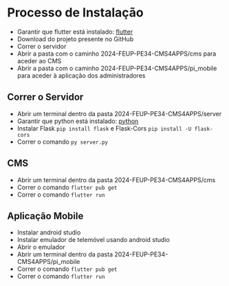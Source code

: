 # Processo de Instalação

- Garantir que flutter está instalado: [flutter](https://docs.flutter.dev/get-started/install)
- Download do projeto presente no GitHub
- Correr o servidor
- Abrir a pasta com o caminho 2024-FEUP-PE34-CMS4APPS/cms para aceder ao CMS
- Abrir a pasta com o caminho 2024-FEUP-PE34-CMS4APPS/pi_mobile para aceder à aplicação dos administradores

## Correr o Servidor
- Abrir um terminal dentro da pasta 2024-FEUP-PE34-CMS4APPS/server
- Garantir que python está instalado: [python](https://www.python.org/downloads/)
- Instalar Flask `pip install flask` e Flask-Cors `pip install -U flask-cors`
- Correr o comando `py server.py`

## CMS
- Abrir um terminal dentro da pasta 2024-FEUP-PE34-CMS4APPS/cms
- Correr o comando `flutter pub get`
- Correr o comando `flutter run`

## Aplicação Mobile
- Instalar android studio
- Instalar emulador de telemóvel usando android studio
- Abrir o emulador
- Abrir um terminal dentro da pasta 2024-FEUP-PE34-CMS4APPS/pi_mobile
- Correr o comando `flutter pub get`
- Correr o comando `flutter run`
